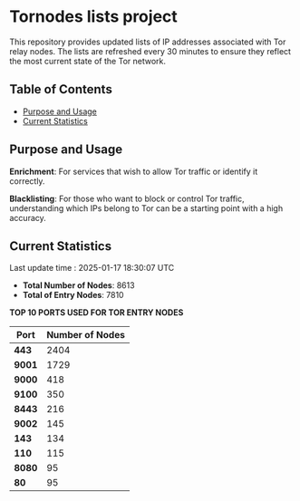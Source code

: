 # Tornodes lists project

This repository provides updated lists of IP addresses associated with Tor relay nodes. The lists are refreshed every 30 minutes to ensure they reflect the most current state of the Tor network.

## Table of Contents

- [Purpose and Usage](#purpose-and-usage)
- [Current Statistics](#current-statistics)


## Purpose and Usage

**Enrichment**: For services that wish to allow Tor traffic or identify it correctly.

**Blacklisting**: For those who want to block or control Tor traffic, understanding which IPs belong to Tor can be a starting point with a high accuracy.

## Current Statistics

Last update time : 2025-01-17 18:30:07 UTC

- **Total Number of Nodes**: 8613
- **Total of Entry Nodes**: 7810

**TOP 10 PORTS USED FOR TOR ENTRY NODES**

| **Port** | **Number of Nodes** |
|------|-----------------|
| **443**   | 2404  |
| **9001**   | 1729  |
| **9000**   | 418  |
| **9100**   | 350  |
| **8443**   | 216  |
| **9002**   | 145  |
| **143**   | 134  |
| **110**   | 115  |
| **8080**   | 95  |
| **80**   | 95  |

